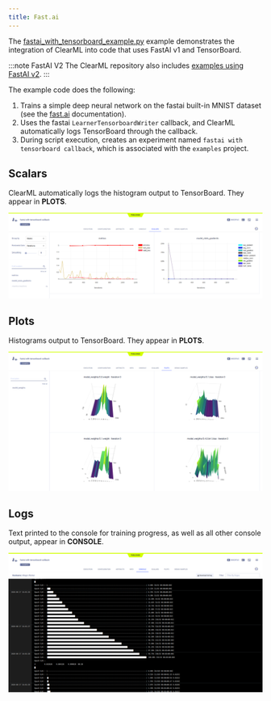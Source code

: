 ```yaml
---
title: Fast.ai
---
```

The [fastai_with_tensorboard_example.py](https://github.com/allegroai/clearml/blob/master/examples/frameworks/fastai/legacy/fastai_with_tensorboard_example.py) 
example demonstrates the integration of ClearML into code that uses FastAI v1 and TensorBoard. 

:::note FastAI V2
The ClearML repository also includes [examples using FastAI v2](https://github.com/allegroai/clearml/tree/master/examples/frameworks/fastai).
:::


The example code does the following:
1. Trains a simple deep neural network on the fastai built-in MNIST dataset (see the [fast.ai](https://fastai1.fast.ai) documentation).
1. Uses the fastai `LearnerTensorboardWriter` callback, and ClearML automatically logs TensorBoard through the callback. 
1. During script execution, creates an experiment named `fastai with tensorboard callback`, which is associated with the `examples` project.

## Scalars

ClearML automatically logs the histogram output to TensorBoard. They appear in **PLOTS**.

![image](../../../img/examples_reporting_fastai_01.png)

## Plots

Histograms output to TensorBoard. They appear in **PLOTS**.

![image](../../../img/examples_reporting_fastai_02.png)

## Logs

Text printed to the console for training progress, as well as all other console output, appear in **CONSOLE**.

![image](../../../img/examples_reporting_fastai_03.png)

